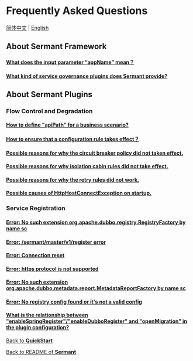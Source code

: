 # Frequently Asked Questions

[简体中文](FAQ-zh.md) | [English](FAQ.md)

## About Sermant Framework

#### [What does the input parameter “appName” mean？](./user-guide/FAQ.md#启动参数appName是什么参数?)
#### [What kind of service governance plugins does Sermant provide?](./user-guide/FAQ.md#Sermant提供哪些方面的服务治理插件?)

## About Sermant Plugins

### Flow Control and Degradation

#### [How to define "apiPath" for a business scenario?](./user-guide/flowcontrol/FAQ.md#关于业务场景的apiPath是如何定义的)
#### [How to ensure that a configuration rule takes effect？](./user-guide/flowcontrol/FAQ.md#如何确定配置规则生效)
#### [Possible reasons for why the circuit breaker policy did not taken effect.](./user-guide/flowcontrol/FAQ.md#熔断策略未生效的可能原因)
#### [Possible reasons for why isolation cabin rules did not take effect.](./user-guide/flowcontrol/FAQ.md#隔离仓规则未生效的可能原因)
#### [Possible reasons for why the retry rules did not work.](./user-guide/flowcontrol/FAQ.md#重试规则未生效的可能原因)
#### [Possible causes of HttpHostConnectException on startup.](./user-guide/flowcontrol/FAQ.md#启动报HttpHostConnectException异常的可能原因)

### Service Registration

#### [Error: No such extension org.apache.dubbo.registry.RegistryFactory by name sc](./user-guide/registry/FAQ.md#报错No-such-extension-orgapachedubboregistryRegistryFactory-by-name-sc)
#### [Error: /sermant/master/v1/register error](./user-guide/registry/FAQ.md#报错sermantmasterv1register-error)
#### [Error: Connection reset](./user-guide/registry/FAQ.md#报错Connection-reset)
#### [Error: https protocol is not supported](./user-guide/registry/FAQ.md#报错https-protocol-is-not-supported)
#### [Error: No such extension org.apache.dubbo.metadata.report.MetadataReportFactory by name sc](./user-guide/registry/FAQ.md#报错No-such-extension-orgapachedubbometadatareportMetadataReportFactory-by-name-sc)
#### [Error: No registry config found or it's not a valid config](./user-guide/registry/FAQ.md#报错No-registry-config-found-or-its-not-a-valid-config)
#### [What is the relationship between "enableSpringRegister"/"enableDubboRegister" and "openMigration" in the plugin configuration?](./user-guide/registry/FAQ.md#插件配置中enableSpringRegisterenableDubboRegister与openMigration之间的关系是什么)

[Back to **QuickStart**](./QuickStart.md)

[Back to README of **Sermant**](./README.md)